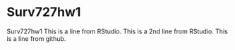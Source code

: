 # Surv727hw1
Surv727hw1
This is a line from RStudio.
This is a 2nd line from RStudio.
This is a line from github.
